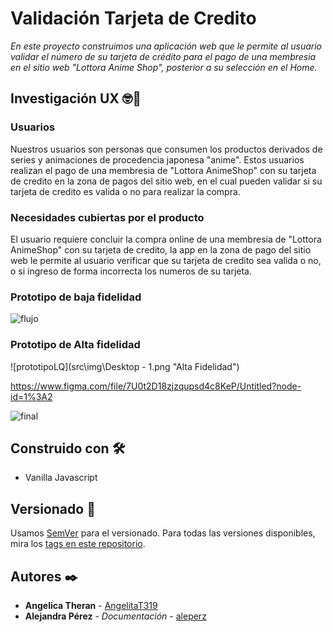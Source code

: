 # Validación Tarjeta de Credito

_En este proyecto construimos una aplicación web que le permite al usuario validar el número de su tarjeta de crédito para el pago de una membresia en el sitio web "Lottora Anime Shop", posterior a su selección en el Home._



## Investigación UX  🤓📢

### Usuarios

Nuestros usuarios son personas que consumen los productos derivados de series y animaciones de procedencia japonesa "anime". 
Estos usuarios realizan el pago de una membresia de "Lottora AnimeShop" con su tarjeta de credito en la zona de pagos del sitio web, en el cual pueden validar si su tarjeta de credito es valida o no para realizar la compra. 

### Necesidades cubiertas por el producto

El usuario requiere concluir la compra online de una membresia de "Lottora AnimeShop" con su tarjeta de credito, la app en la zona de pago del sitio web le permite al usuario verificar que su tarjeta de credito sea valida o no, o si ingreso de forma incorrecta los numeros de su tarjeta. 

### Prototipo de baja fidelidad

![flujo](https://user-images.githubusercontent.com/76055451/110784758-13fc1880-8238-11eb-9a86-85b277763d37.jpg)

### Prototipo de Alta fidelidad

![prototipoLQ](src\img\Desktop - 1.png "Alta Fidelidad")

https://www.figma.com/file/7U0t2D18zjzqupsd4c8KeP/Untitled?node-id=1%3A2


![final](https://user-images.githubusercontent.com/76055451/110785261-bcaa7800-8238-11eb-983c-f216d3a38db7.png)


## Construido con 🛠️

- Vanilla Javascript 



## Versionado 📌

Usamos [SemVer](http://semver.org/) para el versionado. Para todas las versiones disponibles, mira los [tags en este repositorio](https://github.com/tu/proyecto/tags).

## Autores ✒️


- **Angelica Theran** - [AngelitaT319](https://github.com/AngelitaT319)
- **Alejandra Pérez** - _Documentación_ - [aleperz](https://github.com/aleperz)


